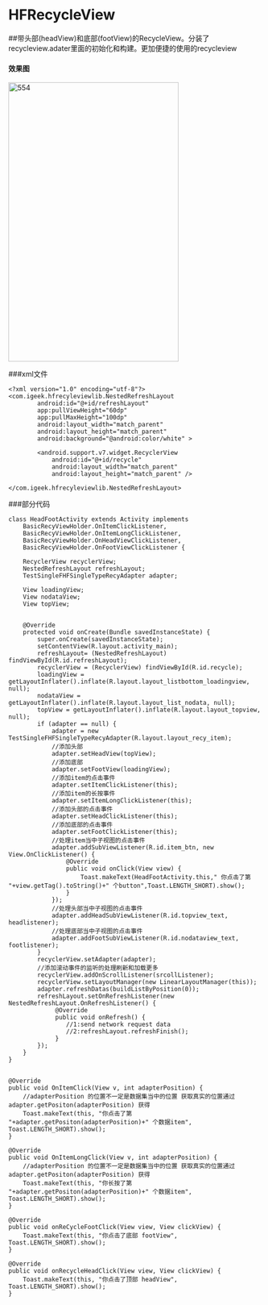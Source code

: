 # HFRecycleView

##带头部(headView)和底部(footView)的RecycleView。分装了recycleview.adater里面的初始化和构建。更加便捷的使用的recycleview

#### 效果图 

<img src="https://github.com/igeek-YZ/HFRecycleView/blob/master/pics/hfrecycleview.gif" width = "338" height = "554" alt="554" align=center />

###xml文件

	<?xml version="1.0" encoding="utf-8"?>
	<com.igeek.hfrecyleviewlib.NestedRefreshLayout
            android:id="@+id/refreshLayout"
            app:pullViewHeight="60dp"
            app:pullMaxHeight="100dp"
            android:layout_width="match_parent"
            android:layout_height="match_parent"
            android:background="@android:color/white" >
    
            <android.support.v7.widget.RecyclerView
                android:id="@+id/recycle"
                android:layout_width="match_parent"
                android:layout_height="match_parent" />
    
    </com.igeek.hfrecyleviewlib.NestedRefreshLayout>

###部分代码
	
	class HeadFootActivity extends Activity implements
        BasicRecyViewHolder.OnItemClickListener,
        BasicRecyViewHolder.OnItemLongClickListener,
        BasicRecyViewHolder.OnHeadViewClickListener,
        BasicRecyViewHolder.OnFootViewClickListener {

    	RecyclerView recyclerView;
    	NestedRefreshLayout refreshLayout;
    	TestSingleFHFSingleTypeRecyAdapter adapter;

    	View loadingView;
    	View nodataView;
    	View topView;


    	@Override
    	protected void onCreate(Bundle savedInstanceState) {
        	super.onCreate(savedInstanceState);
        	setContentView(R.layout.activity_main);
        	refreshLayout= (NestedRefreshLayout) findViewById(R.id.refreshLayout);
        	recyclerView = (RecyclerView) findViewById(R.id.recycle);
        	loadingView = getLayoutInflater().inflate(R.layout.layout_listbottom_loadingview, null);
        	nodataView = getLayoutInflater().inflate(R.layout.layout_list_nodata, null);
        	topView = getLayoutInflater().inflate(R.layout.layout_topview, null);
        	if (adapter == null) {
            	adapter = new TestSingleFHFSingleTypeRecyAdapter(R.layout.layout_recy_item);
            	//添加头部
            	adapter.setHeadView(topView);
            	//添加底部
            	adapter.setFootView(loadingView);
            	//添加item的点击事件
            	adapter.setItemClickListener(this);
            	//添加item的长按事件
            	adapter.setItemLongClickListener(this);
            	//添加头部的点击事件
            	adapter.setHeadClickListener(this);
            	//添加底部的点击事件
            	adapter.setFootClickListener(this);
            	//处理item当中子视图的点击事件
            	adapter.addSubViewListener(R.id.item_btn, new View.OnClickListener() {
                	@Override
                	public void onClick(View view) {
                    	Toast.makeText(HeadFootActivity.this," 你点击了第 "+view.getTag().toString()+" 个button",Toast.LENGTH_SHORT).show();
                	}
            	});
            	//处理头部当中子视图的点击事件
            	adapter.addHeadSubViewListener(R.id.topview_text, headlistener);
            	//处理底部当中子视图的点击事件
            	adapter.addFootSubViewListener(R.id.nodataview_text, footlistener);
        	}
        	recyclerView.setAdapter(adapter);
        	//添加滚动事件的监听的处理刷新和加载更多
        	recyclerView.addOnScrollListener(srcollListener);
        	recyclerView.setLayoutManager(new LinearLayoutManager(this));
        	adapter.refreshDatas(buildListByPosition(0));
        	refreshLayout.setOnRefreshListener(new NestedRefreshLayout.OnRefreshListener() {
                 @Override
                 public void onRefresh() {
                    //1:send network request data 
                    //2:refreshLayout.refreshFinish(); 
                 }
            });
    	}
	}


	@Override
    public void OnItemClick(View v, int adapterPosition) {
        //adapterPosition 的位置不一定是数据集当中的位置 获取真实的位置通过  adapter.getPositon(adapterPosition) 获得
        Toast.makeText(this, "你点击了第 "+adapter.getPositon(adapterPosition)+" 个数据item", Toast.LENGTH_SHORT).show();
    }

    @Override
    public void OnItemLongClick(View v, int adapterPosition) {
        //adapterPosition 的位置不一定是数据集当中的位置 获取真实的位置通过  adapter.getPositon(adapterPosition) 获得
        Toast.makeText(this, "你长按了第 "+adapter.getPositon(adapterPosition)+" 个数据item", Toast.LENGTH_SHORT).show();
    }

    @Override
    public void onReCycleFootClick(View view, View clickView) {
        Toast.makeText(this, "你点击了底部 footView", Toast.LENGTH_SHORT).show();
    }

    @Override
    public void onRecycleHeadClick(View view, View clickView) {
        Toast.makeText(this, "你点击了顶部 headView", Toast.LENGTH_SHORT).show();
    }
